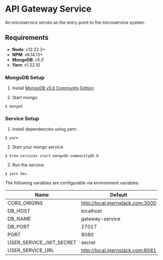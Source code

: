 # API Gateway Service

An microservice serves as the entry point to the microservice system.

## Requirements

* **Node**: v12.22.3+
* **NPM**: v6.14.13+
* **MongoDB**: v5.0
* **Yarn**: v1.22.10


### MongoDB Setup

1) Install [MongoDB v5.0 Community Edition](https://docs.mongodb.com/manual/tutorial/install-mongodb-on-os-x/#installing-mongodb-5.0-edition-edition)

2) Start mongo:

```
$ mongod
```

### Service Setup

1) Install dependencies using yarn:

```
$ yarn
```

2) Start your mongo service

```
$ brew services start mongodb-community@5.0
```

3) Run the service:

```
$ yarn dev
```

The following variables are configurable via environment variables:

| Name                       | Default                         |
|----------------------------|---------------------------------|
| CORS_ORIGINS               | http://local.mernstack.com:3000 |
| DB_HOST                    | localhost                       |
| DB_NAME                    | gateway-service                 |
| DB_PORT                    | 27017                           |
| PORT                       | 8080                            |
| USER\_SERVICE\_JWT\_SECRET | secret                          |
| USER\_SERVICE\_URL         | http://local.mernstack.com:8081 |
